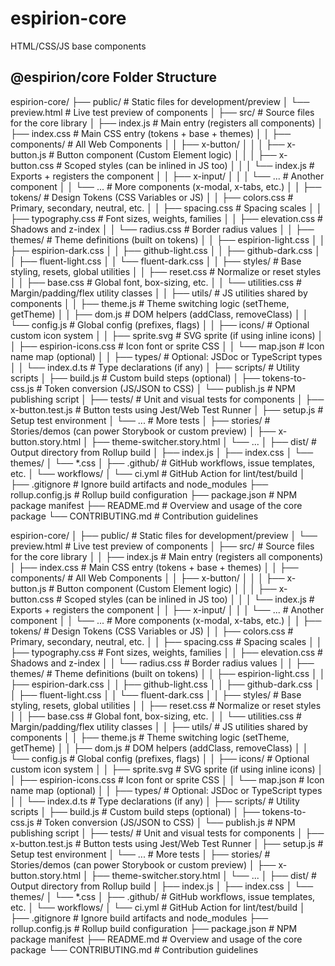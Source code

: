 # espirion-core
HTML/CSS/JS base components

## @espirion/core Folder Structure

espirion-core/
├── public/                                   # Static files for development/preview
│   └── preview.html                          # Live test preview of components
│
├── src/                                      # Source files for the core library
│   ├── index.js                              # Main entry (registers all components)
│   ├── index.css                             # Main CSS entry (tokens + base + themes)
│
│   ├── components/                           # All Web Components
│   │   ├── x-button/
│   │   │   ├── x-button.js                   # Button component (Custom Element logic)
│   │   │   ├── x-button.css                  # Scoped styles (can be inlined in JS too)
│   │   │   └── index.js                      # Exports + registers the component
│   │   ├── x-input/
│   │   │   └── ...                           # Another component
│   │   └── ...                               # More components (x-modal, x-tabs, etc.)
│
│   ├── tokens/                               # Design Tokens (CSS Variables or JS)
│   │   ├── colors.css                        # Primary, secondary, neutral, etc.
│   │   ├── spacing.css                       # Spacing scales
│   │   ├── typography.css                    # Font sizes, weights, families
│   │   ├── elevation.css                     # Shadows and z-index
│   │   └── radius.css                        # Border radius values
│
│   ├── themes/                               # Theme definitions (built on tokens)
│   │   ├── espirion-light.css
│   │   ├── espirion-dark.css
│   │   ├── github-light.css
│   │   ├── github-dark.css
│   │   ├── fluent-light.css
│   │   └── fluent-dark.css
│
│   ├── styles/                               # Base styling, resets, global utilities
│   │   ├── reset.css                         # Normalize or reset styles
│   │   ├── base.css                          # Global font, box-sizing, etc.
│   │   └── utilities.css                     # Margin/padding/flex utility classes
│
│   ├── utils/                                # JS utilities shared by components
│   │   ├── theme.js                          # Theme switching logic (setTheme, getTheme)
│   │   ├── dom.js                            # DOM helpers (addClass, removeClass)
│   │   └── config.js                         # Global config (prefixes, flags)
│
│   ├── icons/                                # Optional custom icon system
│   │   ├── sprite.svg                        # SVG sprite (if using inline icons)
│   │   ├── espirion-icons.css                # Icon font or sprite CSS
│   │   └── map.json                          # Icon name map (optional)
│
│   ├── types/                                # Optional: JSDoc or TypeScript types
│   │   └── index.d.ts                        # Type declarations (if any)
│
├── scripts/                                  # Utility scripts
│   ├── build.js                            # Custom build steps (optional)
│   ├── tokens-to-css.js                    # Token conversion (JS/JSON to CSS)
│   └── publish.js                          # NPM publishing script
│
├── tests/                                    # Unit and visual tests for components
│   ├── x-button.test.js                    # Button tests using Jest/Web Test Runner
│   ├── setup.js                            # Setup test environment
│   └── ...                                 # More tests
│
├── stories/                                  # Stories/demos (can power Storybook or custom preview)
│   ├── x-button.story.html
│   ├── theme-switcher.story.html
│   └── ...
│
├── dist/                                     # Output directory from Rollup build
│   ├── index.js
│   ├── index.css
│   └── themes/
│       └── *.css
│
├── .github/                                  # GitHub workflows, issue templates, etc.
│   └── workflows/
│       └── ci.yml                            # GitHub Action for lint/test/build
│
├── .gitignore                              # Ignore build artifacts and node_modules
├── rollup.config.js                        # Rollup build configuration
├── package.json                            # NPM package manifest
├── README.md                               # Overview and usage of the core package
└── CONTRIBUTING.md                         # Contribution guidelines

espirion-core/
│
├── public/                            # Static files for development/preview
│   └── preview.html                   # Live test preview of components
│
├── src/                               # Source files for the core library
│
│   ├── index.js                       # Main entry (registers all components)
│   ├── index.css                      # Main CSS entry (tokens + base + themes)
│
│   ├── components/                    # All Web Components
│   │   ├── x-button/
│   │   │   ├── x-button.js            # Button component (Custom Element logic)
│   │   │   ├── x-button.css           # Scoped styles (can be inlined in JS too)
│   │   │   └── index.js               # Exports + registers the component
│   │   ├── x-input/
│   │   │   └── ...                    # Another component
│   │   └── ...                        # More components (x-modal, x-tabs, etc.)
│
│   ├── tokens/                        # Design Tokens (CSS Variables or JS)
│   │   ├── colors.css                 # Primary, secondary, neutral, etc.
│   │   ├── spacing.css                # Spacing scales
│   │   ├── typography.css             # Font sizes, weights, families
│   │   ├── elevation.css              # Shadows and z-index
│   │   └── radius.css                 # Border radius values
│
│   ├── themes/                        # Theme definitions (built on tokens)
│   │   ├── espirion-light.css
│   │   ├── espirion-dark.css
│   │   ├── github-light.css
│   │   ├── github-dark.css
│   │   ├── fluent-light.css
│   │   └── fluent-dark.css
│
│   ├── styles/                        # Base styling, resets, global utilities
│   │   ├── reset.css                  # Normalize or reset styles
│   │   ├── base.css                   # Global font, box-sizing, etc.
│   │   └── utilities.css              # Margin/padding/flex utility classes
│
│   ├── utils/                         # JS utilities shared by components
│   │   ├── theme.js                   # Theme switching logic (setTheme, getTheme)
│   │   ├── dom.js                     # DOM helpers (addClass, removeClass)
│   │   └── config.js                  # Global config (prefixes, flags)
│
│   ├── icons/                         # Optional custom icon system
│   │   ├── sprite.svg                 # SVG sprite (if using inline icons)
│   │   ├── espirion-icons.css        # Icon font or sprite CSS
│   │   └── map.json                   # Icon name map (optional)
│
│   ├── types/                         # Optional: JSDoc or TypeScript types
│   │   └── index.d.ts                 # Type declarations (if any)
│
├── scripts/                           # Utility scripts
│   ├── build.js                       # Custom build steps (optional)
│   ├── tokens-to-css.js               # Token conversion (JS/JSON to CSS)
│   └── publish.js                     # NPM publishing script
│
├── tests/                             # Unit and visual tests for components
│   ├── x-button.test.js               # Button tests using Jest/Web Test Runner
│   ├── setup.js                       # Setup test environment
│   └── ...                            # More tests
│
├── stories/                           # Stories/demos (can power Storybook or custom preview)
│   ├── x-button.story.html
│   ├── theme-switcher.story.html
│   └── ...
│
├── dist/                              # Output directory from Rollup build
│   ├── index.js
│   ├── index.css
│   └── themes/
│       └── *.css
│
├── .github/                           # GitHub workflows, issue templates, etc.
│   └── workflows/
│       └── ci.yml                     # GitHub Action for lint/test/build
│
├── .gitignore                         # Ignore build artifacts and node_modules
├── rollup.config.js                   # Rollup build configuration
├── package.json                       # NPM package manifest
├── README.md                          # Overview and usage of the core package
└── CONTRIBUTING.md                    # Contribution guidelines
